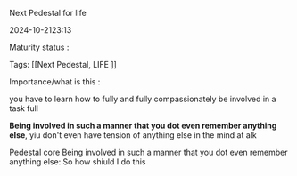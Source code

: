 Next Pedestal for life

2024-10-2123:13

Maturity  status : 

Tags: [[Next Pedestal, LIFE ]]

Importance/what is this  : 



you have to learn how to fully and fully compassionately be involved  in a task full 

**Being involved in such a manner that you dot even remember anything else**, yiu don't even have tension of anything else in the mind at alk

Pedestal core 
Being involved in such a manner that you dot even remember anything else: 
So how shiuld I do this 